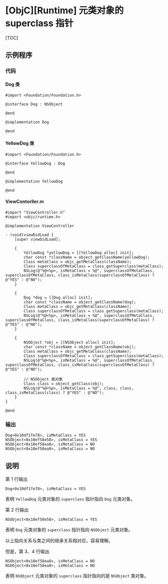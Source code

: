 # [ObjC][Runtime] 元类对象的 superclass 指针

[TOC]

## 示例程序

### 代码

#### Dog 类

```objc
#import <Foundation/Foundation.h>

@interface Dog : NSObject

@end

@implementation Dog

@end
```

#### YellowDog 类

```objc
#import <Foundation/Foundation.h>

@interface YellowDog : Dog

@end

@implementation YellowDog

@end
```

#### ViewContorller.m

```objc
#import "ViewController.h"
#import <objc/runtime.h>

@implementation ViewController

- (void)viewDidLoad {
    [super viewDidLoad];
    
    {
        YellowDog *yellowDog = [[YellowDog alloc] init];
        char const *className = object_getClassName(yellowDog);
        Class metaClass = objc_getMetaClass(className);
        Class superclassOfMetaClass = class_getSuperclass(metaClass);
        NSLog(@"%@<%p>, isMetaClass = %@", superclassOfMetaClass, superclassOfMetaClass, class_isMetaClass(superclassOfMetaClass) ? @"YES" : @"NO");
    }
    
    {
        Dog *dog = [[Dog alloc] init];
        char const *className = object_getClassName(dog);
        Class metaClass = objc_getMetaClass(className);
        Class superclassOfMetaClass = class_getSuperclass(metaClass);
        NSLog(@"%@<%p>, isMetaClass = %@", superclassOfMetaClass, superclassOfMetaClass, class_isMetaClass(superclassOfMetaClass) ? @"YES" : @"NO");
    }
    
    {
        NSObject *obj = [[NSObject alloc] init];
        char const *className = object_getClassName(obj);
        Class metaClass = objc_getMetaClass(className);
        Class superclassOfMetaClass = class_getSuperclass(metaClass);
        NSLog(@"%@<%p>, isMetaClass = %@", superclassOfMetaClass, superclassOfMetaClass, class_isMetaClass(superclassOfMetaClass) ? @"YES" : @"NO");
        
        // NSObject 类对象
        Class class = object_getClass(obj);
        NSLog(@"%@<%p>, isMetaClass = %@", class, class, class_isMetaClass(class) ? @"YES" : @"NO");
    }
}

@end
```

### 输出

```
Dog<0x10df1fe78>, isMetaClass = YES
NSObject<0x10ef58e58>, isMetaClass = YES
NSObject<0x10ef58ea8>, isMetaClass = NO
NSObject<0x10ef58ea8>, isMetaClass = NO
```

## 说明

第 1 行输出

```
Dog<0x10df1fe78>, isMetaClass = YES
```

表明 `YellowDog` 元类对象的 `superclass` 指针指向 `Dog` 元类对象。

第 2 行输出

```
NSObject<0x10ef58e58>, isMetaClass = YES
```

表明 `Dog` 元类对象的 `superclass` 指针指向 `NSObject` 元类对象。

以上指向关系与类之间的继承关系相对应，容易理解。

但是，第 3、4 行输出

```
NSObject<0x10ef58ea8>, isMetaClass = NO
NSObject<0x10ef58ea8>, isMetaClass = NO
```

表明 `NSObject` 元类对象的 `superclass` 指针指向的是 `NSObject` 类对象。



